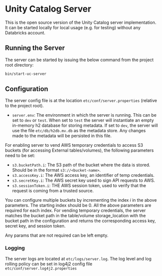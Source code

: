 # Unity Catalog Server

This is the open source version of the Unity Catalog server implementation. It can be started locally for local usage (e.g. for testing) without any Databricks account.

## Running the Server

The server can be started by issuing the below command from the project root directory:

```sh
bin/start-uc-server
```

## Configuration

The server config file is at the location `etc/conf/server.properties` (relative to the project root).

- `server.env`: The environment in which the server is running. This can be set to `dev` or `test`. When
  set to `test` the server will instantiate an empty in-memory h2 database for storing metadata.
  If set to `dev`, the server will use the file `etc/db/h2db.mv.db` as the metadata
  store. Any changes made to the metadata will be persisted in this file.

For enabling server to vend AWS temporary credentials to access S3 buckets (for accessing External tables/volumes),
the following parameters need to be set:

- `s3.bucketPath.i`: The S3 path of the bucket where the data is stored. Should be in the format `s3://<bucket-name>`.
- `s3.accessKey.i`: The AWS access key, an identifier of temp credentials.
- `s3.secretKey.i`: The AWS secret key used to sign API requests to AWS.
- `s3.sessionToken.i`: THE AWS session token, used to verify that the request is coming from a trusted source.

You can configure multiple buckets by incrementing the index <i>i</i> in the above parameters. The starting index should be 0.
All the above parameters are required for each index. For vending temporary credentials, the server
matches the bucket path in the table/volume storage_location with the bucket path in the configuration and returns the corresponding access key,
secret key, and session token.

Any params that are not required can be left empty.

### Logging

The server logs are located at `etc/logs/server.log`. The log level and log rolling policy can be set in log4j2 config file
`etc/conf/server.log4j2.properties`
